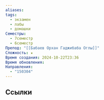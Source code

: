 ```yaml
---
aliases: 
tags:
  - экзамен
  - лабы
  - домашки
Семестры:
  - 7семестр
  - 6семестр
Препод: "[[Бабаев Орхан Гаджибаба Оглы]]"
Сложность: ★
Время создания: 2024-10-22T23:36
Время обновления: 
Направления:
  - "150304"
---
```


## Ссылки
